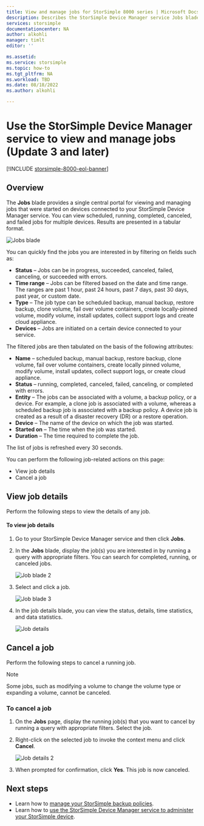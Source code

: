 ```yaml
---
title: View and manage jobs for StorSimple 8000 series | Microsoft Docs
description: Describes the StorSimple Device Manager service Jobs blade and how to use it to track recent, current, and scheduled backup jobs.
services: storsimple
documentationcenter: NA
author: alkohli
manager: timlt
editor: ''

ms.assetid: 
ms.service: storsimple
ms.topic: how-to
ms.tgt_pltfrm: NA
ms.workload: TBD
ms.date: 08/18/2022
ms.author: alkohli

---
```

# Use the StorSimple Device Manager service to view and manage jobs (Update 3 and later)

[!INCLUDE [storsimple-8000-eol-banner](../../includes/storsimple-8000-eol-banner-2.md)]

## Overview
The **Jobs** blade provides a single central portal for viewing and managing jobs that were started on devices connected to your StorSimple Device Manager service. You can view scheduled, running, completed, canceled, and failed jobs for multiple devices. Results are presented in a tabular format.

![Jobs blade](./media/storsimple-8000-manage-jobs-u2/jobs1.png)

You can quickly find the jobs you are interested in by filtering on fields such as:

* **Status** – Jobs can be in progress, succeeded, canceled, failed, canceling, or succeeded with errors.
* **Time range** – Jobs can be filtered based on the date and time range. The ranges are past 1 hour, past 24 hours, past 7 days, past 30 days, past year, or custom date.
* **Type** – The job type can be scheduled backup, manual backup, restore backup, clone volume, fail over volume containers, create locally-pinned volume, modify volume, install updates, collect support logs and create cloud appliance.
* **Devices** – Jobs are initiated on a certain device connected to your service.
  
The filtered jobs are then tabulated on the basis of the following attributes:
  
* **Name** – scheduled backup, manual backup, restore backup, clone volume, fail over volume containers, create locally pinned volume, modify volume, install updates, collect support logs, or create cloud appliance.
* **Status** – running, completed, canceled, failed, canceling, or completed with errors.
* **Entity** – The jobs can be associated with a volume, a backup policy, or a device. For example, a clone job is associated with a volume, whereas a scheduled backup job is associated with a backup policy. A device job is created as a result of a disaster recovery (DR) or a restore operation.
* **Device** – The name of the device on which the job was started.
* **Started on** – The time when the job was started.
* **Duration** – The time required to complete the job.

The list of jobs is refreshed every 30 seconds.

You can perform the following job-related actions on this page:

* View job details
* Cancel a job

## View job details
Perform the following steps to view the details of any job.

#### To view job details
1. Go to your StorSimple Device Manager service and then click **Jobs**.

2. In the **Jobs** blade, display the job(s) you are interested in by running a query with appropriate filters. You can search for completed, running, or canceled jobs.

    ![Job blade 2](./media/storsimple-8000-manage-jobs-u2/jobs1.png)

2. Select and click a job.

    ![Job blade 3](./media/storsimple-8000-manage-jobs-u2/jobs3.png)

3. In the job details blade, you can view the status, details, time statistics, and data statistics.
   
    ![Job details](./media/storsimple-8000-manage-jobs-u2/jobs4.png)

## Cancel a job
Perform the following steps to cancel a running job.

> [!NOTE]
> Some jobs, such as modifying a volume to change the volume type or expanding a volume, cannot be canceled.


### To cancel a job
1. On the **Jobs** page, display the running job(s) that you want to cancel by running a query with appropriate filters. Select the job.

2. Right-click on the selected job to invoke the context menu and click **Cancel**.

    ![Job details 2](./media/storsimple-8000-manage-jobs-u2/jobs2.png)

3. When prompted for confirmation, click **Yes**. This job is now canceled.

## Next steps
* Learn how to [manage your StorSimple backup policies](storsimple-8000-manage-backup-policies-u2.md).
* Learn how to [use the StorSimple Device Manager service to administer your StorSimple device](storsimple-8000-manager-service-administration.md).

